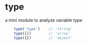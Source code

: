 # type

a mini module to analyze variable type

```javascript
    type('type')    // 'string'
    type([])        // 'array'
    type({})        // 'object'
```
